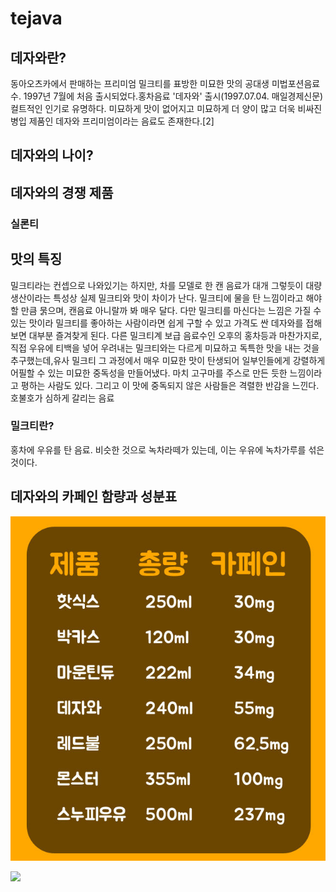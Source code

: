 # tejava
## 데자와란?
동아오츠카에서 판매하는 프리미엄 밀크티를 표방한 미묘한 맛의 공대생 미법포션음료수. 1997년 7월에 처음 출시되었다.홍차음료 '데자와' 출시(1997.07.04. 매일경제신문)컬트적인 인기로 유명하다. 미묘하게 맛이 없어지고 미묘하게 더 양이 많고 더욱 비싸진 병입 제품인 데자와 프리미엄이라는 음료도 존재한다.[2]

## 데자와의 나이?
## 데자와의 경쟁 제품
### 실론티

## 맛의  특징
밀크티라는 컨셉으로 나와있기는 하지만, 차를 모델로 한 캔 음료가 대개 그렇듯이 대량 생산이라는 특성상 실제 밀크티와 맛이 차이가 난다. 밀크티에 물을 탄 느낌이라고 해야할 만큼 묽으며, 캔음료 아니랄까 봐 매우 달다. 다만 밀크티를 마신다는 느낌은 가질 수 있는 맛이라 밀크티를 좋아하는 사람이라면 쉽게 구할 수 있고 가격도 싼 데자와를 접해보면 대부분 즐겨찾게 된다. 다른 밀크티계 보급 음료수인 오후의 홍차등과 마찬가지로, 직접 우유에 티백을 넣어 우려내는 밀크티와는 다르게 미묘하고 독특한 맛을 내는 것을 추구했는데,유사 밀크티 그 과정에서 매우 미묘한 맛이 탄생되어 일부인들에게 강렬하게 어필할 수 있는 미묘한 중독성을 만들어냈다. 마치 고구마를 주스로 만든 듯한 느낌이라고 평하는 사람도 있다. 그리고 이 맛에 중독되지 않은 사람들은 격렬한 반감을 느낀다. 호불호가 심하게 갈리는 음료

### 밀크티란?
홍차에 우유를 탄 음료. 비슷한 것으로 녹차라떼가 있는데, 이는 우유에 녹차가루를 섞은 것이다.

## 데자와의 카페인 함량과 성분표
![카페인 함량](./img/caffeine.jpg)

<img src="http://image.lottemart.com/lim/static_root/images/proddescrimg/images/001022/170510-TMT500_%ED%91%9C%EC%8B%9C%EC%82%AC%ED%95%AD.jpg" width="70%">